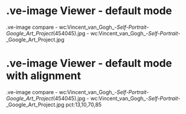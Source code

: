 # .ve-image Viewer - default mode

.ve-image compare
    - wc:Vincent_van_Gogh_-_Self-Portrait_-_Google_Art_Project_(454045).jpg
    - wc:Vincent_van_Gogh_-_Self-Portrait_-_Google_Art_Project.jpg

# .ve-image Viewer - default mode with alignment

.ve-image compare
    - wc:Vincent_van_Gogh_-_Self-Portrait_-_Google_Art_Project_(454045).jpg
    - wc:Vincent_van_Gogh_-_Self-Portrait_-_Google_Art_Project.jpg pct:13,10,70,85